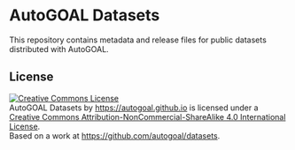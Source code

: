 # AutoGOAL Datasets

This repository contains metadata and release files for public datasets distributed with AutoGOAL.

## License

<a rel="license" href="http://creativecommons.org/licenses/by-nc-sa/4.0/"><img alt="Creative Commons License" style="border-width:0" src="https://i.creativecommons.org/l/by-nc-sa/4.0/88x31.png" /></a><br /><span xmlns:dct="http://purl.org/dc/terms/" href="http://purl.org/dc/dcmitype/Dataset" property="dct:title" rel="dct:type">AutoGOAL Datasets</span> by <a xmlns:cc="http://creativecommons.org/ns#" href="https://autogoal.github.io" property="cc:attributionName" rel="cc:attributionURL">https://autogoal.github.io</a> is licensed under a <a rel="license" href="http://creativecommons.org/licenses/by-nc-sa/4.0/">Creative Commons Attribution-NonCommercial-ShareAlike 4.0 International License</a>.<br />Based on a work at <a xmlns:dct="http://purl.org/dc/terms/" href="https://github.com/autogoal/datasets" rel="dct:source">https://github.com/autogoal/datasets</a>.
